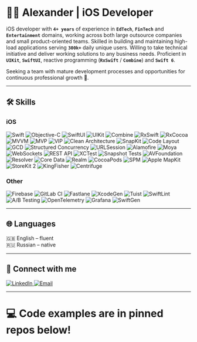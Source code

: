 # 👨‍💻 **Alexander | iOS Developer**  

iOS developer with **`4+ years`** of experience in **`EdTech`**, **`FinTech`** and **`Entertainment`** domains, working across both large outsource companies and small product-oriented teams. Skilled in building and maintaining high-load applications serving **`300k+`** daily unique users. Willing to take technical initiative and deliver working solutions to any business needs. Proficient in **`UIKit`**, **`SwiftUI`**, reactive programming (**`RxSwift`** / **`Combine`**) and **`Swift 6`**.  

Seeking a team with mature development processes and opportunities for continuous professional growth 🚀.  

---

## 🛠 Skills

### **iOS**
![Swift](https://img.shields.io/badge/Swift-F05138?style=flat-square&logo=swift&logoColor=white)
![Objective-C](https://img.shields.io/badge/Objective--C-4383C?style=flat-square&logo=apple&logoColor=white)
![SwiftUI](https://img.shields.io/badge/SwiftUI-333333?style=flat-square)
![UIKit](https://img.shields.io/badge/UIKit-333333?style=flat-square)
![Combine](https://img.shields.io/badge/Combine-000000?style=flat-square)
![RxSwift](https://img.shields.io/badge/RxSwift-21B6FC?style=flat-square)
![RxCocoa](https://img.shields.io/badge/RxCocoa-21B6FC?style=flat-square)
![MVVM](https://img.shields.io/badge/MVVM-6FCF97?style=flat-square)
![MVP](https://img.shields.io/badge/MVP-FF6B6B?style=flat-square)
![VIP](https://img.shields.io/badge/VIP-FF6B6B?style=flat-square)
![Clean Architecture](https://img.shields.io/badge/Clean_Architecture-4B9CE2?style=flat-square)
![SnapKit](https://img.shields.io/badge/SnapKit-FFB400?style=flat-square)
![Code Layout](https://img.shields.io/badge/Code_Layout-6C5CE7?style=flat-square)
![GCD](https://img.shields.io/badge/GCD-00B894?style=flat-square)
![Structured Concurrency](https://img.shields.io/badge/Structured_Concurrency-00B894?style=flat-square)
![URLSession](https://img.shields.io/badge/URLSession-0984E3?style=flat-square)
![Alamofire](https://img.shields.io/badge/Alamofire-FF6C37?style=flat-square)
![Moya](https://img.shields.io/badge/Moya-CC6699?style=flat-square)
![WebSockets](https://img.shields.io/badge/WebSockets-339933?style=flat-square)
![REST API](https://img.shields.io/badge/REST_API-FF4757?style=flat-square)
![XCTest](https://img.shields.io/badge/XCTest-2F3542?style=flat-square)
![Snapshot Tests](https://img.shields.io/badge/Snapshot_Tests-57606F?style=flat-square)
![AVFoundation](https://img.shields.io/badge/AVFoundation-3742FA?style=flat-square)
![Resolver](https://img.shields.io/badge/Resolver-F79F1F?style=flat-square)
![Core Data](https://img.shields.io/badge/CoreData-999999?style=flat-square)
![Realm](https://img.shields.io/badge/Realm-222222?style=flat-square)
![CocoaPods](https://img.shields.io/badge/CocoaPods-FAE3E3?style=flat-square)
![SPM](https://img.shields.io/badge/SPM-333333?style=flat-square)
![Apple MapKit](https://img.shields.io/badge/MapKit-4A4A4A?style=flat-square)
![StoreKit 2](https://img.shields.io/badge/StoreKit2-00CEC9?style=flat-square)
![KingFisher](https://img.shields.io/badge/KingFisher-6C5CE7?style=flat-square)
![Centrifuge](https://img.shields.io/badge/Centrifuge-FDCB6E?style=flat-square)

### **Other**
![Firebase](https://img.shields.io/badge/Firebase-FFCA28?style=flat-square&logo=firebase&logoColor=white)
![GitLab CI](https://img.shields.io/badge/GitLab_CI-FC6D26?style=flat-square&logo=gitlab&logoColor=white)
![Fastlane](https://img.shields.io/badge/Fastlane-FFCA28?style=flat-square)
![XcodeGen](https://img.shields.io/badge/XcodeGen-007AFF?style=flat-square)
![Tuist](https://img.shields.io/badge/Tuist-4B9CE2?style=flat-square)
![SwiftLint](https://img.shields.io/badge/SwiftLint-333333?style=flat-square)
![A/B Testing](https://img.shields.io/badge/A/B_Testing-6C5CE7?style=flat-square)
![OpenTelemetry](https://img.shields.io/badge/OpenTelemetry-0052CC?style=flat-square)
![Grafana](https://img.shields.io/badge/Grafana-F46800?style=flat-square)
![SwiftGen](https://img.shields.io/badge/SwiftGen-FF6B6B?style=flat-square)

---

## 🌐 Languages
🇬🇧 English – fluent  
🇷🇺 Russian – native  

---

## 🔗 Connect with me

<p align="left">
  <a href="https://linkedin.com/in/alexander-sivko" target="_blank">
    <img src="https://img.shields.io/badge/LinkedIn-0A66C2?style=for-the-badge" alt="LinkedIn"/>
  </a>
  <a href="mailto:alex.sivko.ios@gmail.com" target="_blank">
    <img src="https://img.shields.io/badge/Email-D14836?style=for-the-badge" alt="Email"/>
  </a>
</p>

---

# 💻 Code examples are in pinned repos below!
